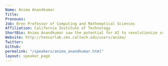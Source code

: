 ```yaml
---
Name: Anima Anandkumar
Title: 
Pronouns: 
Job: Bren Professor of Computing and Mathematical Sciences
Affiliation: California Institute of Technology
ShortBio: Anima Anandkumar saw the potential for AI to revolutionize scientific domains and focused her research on this area. Her AI algorithms enable and accelerate a wide range of scientific applications, including weather forecasting, autonomous drone flight, and drug design. To enable these applications, she proposed neural operators which learn in function spaces and can simulate complex multi-scale processes, such as fluid dynamics and material properties, orders of magnitude faster. She also did seminal work on tensor methods for unsupervised learning of latent-variable probabilistic models to capture structures in text and social networks. Anima is a fellow of IEEE and ACM, and is part of the World Economic Forum's Expert Network. She has received several awards including the Guggenheim and Alfred P. Sloan fellowships, the NSF Career award, and best paper awards at venues such as Neural Information Processing and the ACM Gordon Bell Special Prize for HPC-Based COVID-19 Research. She recently presented her work on AI+Science to the White House Science Council. She received her B. Tech from the Indian Institute of Technology Madras and her Ph.D. from Cornell University and did her postdoctoral research at MIT. She was principal scientist at Amazon Web Services, and is now senior director of AI research at NVIDIA and Bren named professor at Caltech.
Website: http://tensorlab.cms.caltech.edu/users/anima/
Twitter: 
Github: 
permalink: "/speakers/anima_anandkumar.html"
layout: speaker_page
---
```


